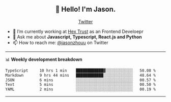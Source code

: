 <h2 align="center">👋 Hello! I'm Jason.</h2>
<p align="center">
  <a href="https://twitter.com/jasonzhouu">Twitter</a>
</p>


- 🔭 I’m currently working at [Hex Trust](https://hextrust.com/) as an Frontend Develoepr
- 💬 Ask me about **Javascript, Typescript, React.js and Python**
- 📫 How to reach me: [@jasonzhouu](https://twitter.com/jasonzhouu) on Twitter

-------

📊 **Weekly development breakdown**
<!--START_SECTION:waka-->

```txt
TypeScript     10 hrs 1 min    ████████████▓░░░░░░░░░░░░   50.08 %
Markdown       9 hrs 44 mins   ████████████░░░░░░░░░░░░░   48.64 %
JSON           6 mins          ░░░░░░░░░░░░░░░░░░░░░░░░░   00.57 %
Text           5 mins          ░░░░░░░░░░░░░░░░░░░░░░░░░   00.50 %
YAML           2 mins          ░░░░░░░░░░░░░░░░░░░░░░░░░   00.19 %
```

<!--END_SECTION:waka-->

-------
